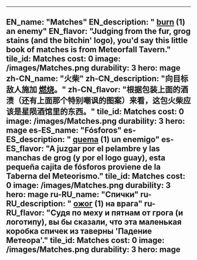 ---

EN_name: "Matches"
EN_description: " <u>burn</u> (1) an enemy"
EN_flavor: "Judging from the fur, grog stains (and the bitchin' logo), you'd say this little book of matches is  from Meteorfall Tavern."
tile_id: Matches
cost: 0
image: /images/Matches.png
durability: 3
hero: mage
zh-CN_name: "火柴"
zh-CN_description: "向目标敌人施加 <u>燃烧</u>。"
zh-CN_flavor: "根据包装上面的酒渍（还有上面那个特别嘲讽的图案）来看，这包火柴应该是星陨酒馆里的东西。"
tile_id: Matches
cost: 0
image: /images/Matches.png
durability: 3
hero: mage
es-ES_name: "Fósforos"
es-ES_description: " <u>quema</u> (1) un enemigo"
es-ES_flavor: "A juzgar por el pelambre y las manchas de grog (y por el logo guay), esta pequeña cajita de fósforos proviene de la Taberna del Meteorismo."
tile_id: Matches
cost: 0
image: /images/Matches.png
durability: 3
hero: mage
ru-RU_name: "Спички"
ru-RU_description: " <u>ожог</u> (1) на врага"
ru-RU_flavor: "Судя по меху и пятнам от грога (и логотипу), вы бы сказали, что эта маленькая коробка спичек из таверны 'Падение Метеора'."
tile_id: Matches
cost: 0
image: /images/Matches.png
durability: 3
hero: mage
---